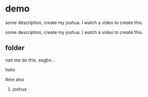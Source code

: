 # demo

some description, create my joshua. I watch a video to create this.


some description, create my joshua. I watch a video to create this.


## folder


nah me do this, sogbo...



hello

#me also

1. joshua